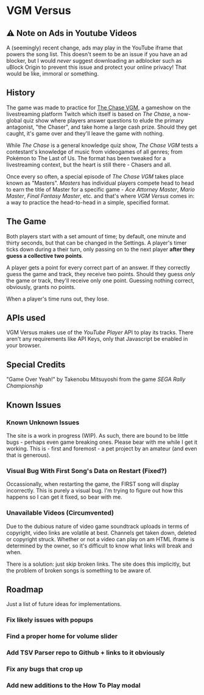 # VGM Versus
## ⚠️ Note on Ads in Youtube Videos
A (seemingly) recent change, ads may play in the YouTube iframe that powers the song list. This doesn't seem to be an issue if you have an ad blocker, but I would *never* suggest downloading an adblocker such as uBlock Origin to prevent this issue and protect your online privacy! That would be like, immoral or something.

## History
The game was made to practice for [The Chase VGM](https://www.twitch.tv/thechasevgm), a gameshow on the livestreaming platform Twitch which itself is based on *The Chase*, a now-global quiz show where players answer questions to elude the primary antagonist, "the Chaser", and take home a large cash prize. Should they get caught, it's game over and they'll leave the game with nothing.

While *The Chase* is a general knowledge quiz show, *The Chase VGM* tests a contestant's knowledge of music from videogames of all genres; from Pokémon to The Last of Us. The format has been tweaked for a livestreaming context, but the heart is still there - Chasers and all.

Once every so often, a special episode of *The Chase VGM* takes place known as "Masters". *Masters* has individual players compete head to head to earn the title of Master for a specific game - *Ace Attorney Master*, *Mario Master*, *Final Fantasy Master*, etc. and that's where *VGM Versus* comes in: a way to practice the head-to-head in a simple, specified format.

## The Game
Both players start with a set amount of time; by default, one minute and thirty seconds, but that can be changed in the Settings. A player's timer ticks down during a their turn, only passing on to the next player **after they guess a collective two points**. 

A player gets a point for every correct part of an answer. If they correctly guess the game and track, they receive two points. Should they guess *only* the game or track, they'll receive only one point. Guessing nothing correct, obviously, grants no points.

When a player's time runs out, they lose.

## APIs used
VGM Versus makes use of the *YouTube Player* API to play its tracks. There aren't any requirements like API Keys, only that Javascript be enabled in your browser.

## Special Credits
"Game Over Yeah!" by Takenobu Mitsuyoshi from the game *SEGA Rally Championship*

## Known Issues
### Known Unknown Issues
The site is a work in progress (WIP). As such, there are bound to be little bugs - perhaps even game breaking ones. Please bear with me while I get it working. This is - first and foremost - a pet project by an amateur (and even that is generous).

### Visual Bug With First Song's Data on Restart (Fixed?)
Occassionally, when restarting the game, the FIRST song will display incorrectly.
This is purely a visual bug. I'm trying to figure out how this happens so I can get it fixed, so bear with me.

### Unavailable Videos (Circumvented)
Due to the dubious nature of video game soundtrack uploads in terms of copyright, video links are volatile at best. Channels get taken down, deleted or copyright struck. Whether or not a video can play on am HTML iframe is determined by the owner, so it's difficult to know what links will break and when.

There is a solution: just skip broken links. The site does this implicitly, but the problem of broken songs is something to be aware of.

## Roadmap
Just a list of future ideas for implementations. 

### Fix likely issues with popups

### Find a proper home for volume slider

### Add TSV Parser repo to Github + links to it obviously

### Fix any bugs that crop up

### Add new additions to the How To Play modal